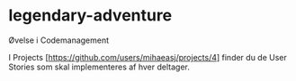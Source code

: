 # legendary-adventure
Øvelse i Codemanagement

I Projects [https://github.com/users/mihaeasj/projects/4] finder du de User Stories som skal implementeres af hver deltager.


